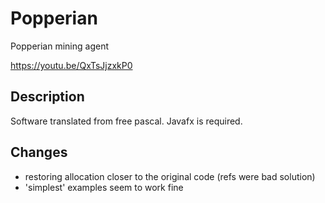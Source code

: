 # Popperian
Popperian mining agent

  https://youtu.be/QxTsJjzxkP0

## Description
Software translated from free pascal.
Javafx is required.

## Changes
- restoring allocation closer to the original code (refs were bad solution)
- 'simplest' examples seem to work fine
